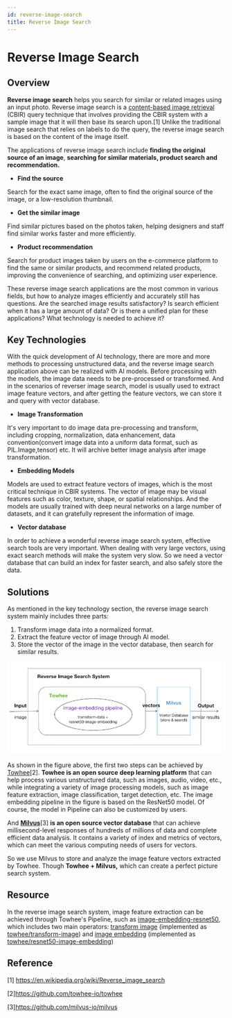 ```yaml
---
id: reverse-image-search
title: Reverse Image Search
---
```


# Reverse Image Search

## Overview

**Reverse image search** helps you search for similar or related images using an input photo. Reverse image search is a [content-based image retrieval](https://en.wikipedia.org/wiki/Content-based_image_retrieval) (CBIR) query technique that involves providing the CBIR system with a sample image that it will then base its search upon.[1] Unlike the traditional image search that relies on labels to do the query, the reverse image search is based on the content of the image itself.

The applications of reverse image search include **finding the original source of an image**, **searching for similar materials, product search and recommendation.**

- **Find the source**

Search for the exact same image, often to find the original source of the image, or a low-resolution thumbnail.

- **Get the similar image**

Find similar pictures based on the photos taken, helping designers and staff find similar works faster and more efficiently.

- **Product recommendation**

Search for product images taken by users on the e-commerce platform to find the same or similar products, and recommend related products, improving the convenience of searching, and optimizing user experience.

These reverse image search applications are the most common in various fields, but how to analyze images efficiently and accurately still has questions. Are the searched image results satisfactory? Is search efficient when it has a large amount of data? Or is there a unified plan for these applications? What technology is needed to achieve it?

## Key Technologies

With the quick development of AI technology, there are more and more methods to processing unstructured data, and the reverse image search application above can be realized with AI models. Before processing with the models, the image data needs to be pre-processed or transformed. And in the scenarios of reverser image search, model is usually used to extract image feature vectors, and after getting the feature vectors, we can store it and query with vector database.

- **Image Transformation**

It's very important to do image data pre-processing and transform, including cropping, normalization, data enhancement, data convention(convert image data into a uniform data format, such as PIL.Image,tensor) etc. It will archive better image analysis after image transformation.

- **Embedding Models**

Models are used to extract feature vectors of images, which is the most critical technique in CBIR systems. The vector of image may be visual features such as color, texture, shape, or spatial relationships. And the models are usually trained with deep neural networks on a large number of datasets, and it can gratefully represent the information of image.

- **Vector database**

In order to achieve a wonderful reverse image search system, effective search tools are very important. When dealing with very large vectors, using exact search methods will make the system very slow. So we need a vector database that can build an index for faster search, and also safely store the data.

## Solutions

As mentioned in the key technology section, the reverse image search system mainly includes three parts:

1. Transform image data into a normalized format.
2. Extract the feature vector of image through AI model.
3. Store the vector of the image in the vector database, then search for similar results.

![img](reverse_image_search.png)

As shown in the figure above, the first two steps can be achieved by [Towhee](http://towhee.io)[2]. **Towhee is an open source deep learning platform** that can help process various unstructured data, such as images, audio, video, etc., while integrating a variety of image processing models, such as image feature extraction, image classification, target detection, etc. The image embedding pipeline in the figure is based on the ResNet50 model. Of course, the model in Pipeline can also be customized by users.

And **[Milvus](http://milvus.io)**[3] **is an open source vector database** that can achieve millisecond-level responses of hundreds of millions of data and complete efficient data analysis. It contains a variety of index and metrics of vectors, which can meet the various computing needs of users for vectors.

So we use Milvus to store and analyze the image feature vectors extracted by Towhee. Though **Towhee + Milvus,** which can create a perfect picture search system.

## Resource

In the reverse image search system, image feature extraction can be achieved through Towhee's Pipeline, such as [image-embedding-resnet50](https://hub.towhee.io/towhee/image-embedding-resnet50), which includes two main operators: [transform image](https://hub.towhee.io/towhee/transform-image-operator-template) (implemented as [towhee/transform-image](https://hub.towhee.io/towhee/transform-image)) and [image embedding](https://hub.towhee.io/towhee/image-embedding-operator-template) (implemented as [towhee/resnet50-image-embedding](https://hub.towhee.io/towhee/resnet50-image-embedding))

## Reference

[1] https://en.wikipedia.org/wiki/Reverse_image_search

[2]https://github.com/towhee-io/towhee

[3]https://github.com/milvus-io/milvus
